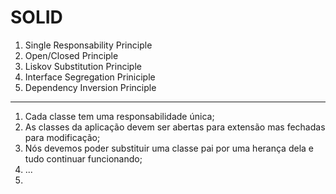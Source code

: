 # SOLID

1. Single Responsability Principle
2. Open/Closed Principle
3. Liskov Substitution Principle
4. Interface Segregation Priniciple
5. Dependency Inversion Principle

-----------

1. Cada classe tem uma responsabilidade única;
2. As classes da aplicação devem ser abertas para extensão mas fechadas para modificação;
3. Nós devemos poder substituir uma classe pai por uma herança dela e tudo continuar funcionando;
4. ...
5. 